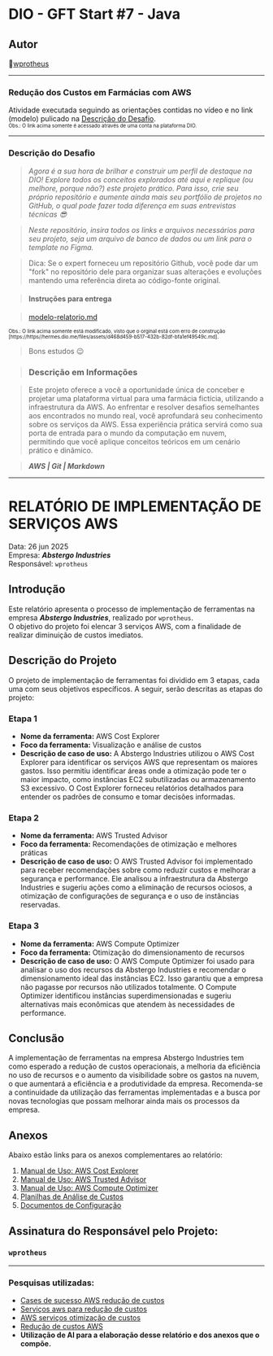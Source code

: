 # DIO - GFT Start #7 - Java

## Autor
🔸[wprotheus](https://github.com/wprotheus)

---

### Redução dos Custos em Farmácias com AWS

Atividade executada seguindo as orientações contidas no vídeo e no link (modelo) pulicado na [Descrição do Desafio](https://web.dio.me/lab/reducao-dos-custos-em-farmacias-com-aws/learning/88422f7a-cd7d-40b7-a2fb-3dc392992f2a).  
<small><sup>Obs.: O link acima somente é acessado através de uma conta na plataforma DIO.</sup></small>

---  

### Descrição do Desafio

> *Agora é a sua hora de brilhar e construir um perfil de destaque na DIO! Explore todos os conceitos explorados até aqui e replique (ou melhore, porque não?) este projeto prático. Para isso, crie seu próprio repositório e aumente ainda mais seu portfólio de projetos no GitHub, o qual pode fazer toda diferença em suas entrevistas técnicas 😎*

> *Neste repositório, insira todos os links e arquivos necessários para seu projeto, seja um arquivo de banco de dados ou um link para o template no Figma.*

> Dica: Se o expert forneceu um repositório Github, você pode dar um "fork" no repositório dele para organizar suas alterações e evoluções mantendo uma referência direta ao código-fonte original.

> #### Instruções para entrega  

> [modelo-relatorio.md](https://hermes.dio.me/files/assets/d468d459-b517-432b-82df-bfa1ef49549c.md)  

<small><sup>Obs.: O link acima somente está modificado, visto que o orginal está com erro de construção [https://https//hermes.dio.me/files/assets/d468d459-b517-432b-82df-bfa1ef49549c.md].</sup></small>

> Bons estudos 😉
 
> ### Descrição em Informações

> Este projeto oferece a você a oportunidade única de conceber e projetar uma plataforma virtual para uma farmácia fictícia, utilizando a infraestrutura da AWS. Ao enfrentar e resolver desafios semelhantes aos encontrados no mundo real, você aprofundará seu conhecimento sobre os serviços da AWS. Essa experiência prática servirá como sua porta de entrada para o mundo da computação em nuvem, permitindo que você aplique conceitos teóricos em um cenário prático e dinâmico.

> ***AWS | Git | Markdown***  

---

# RELATÓRIO DE IMPLEMENTAÇÃO DE SERVIÇOS AWS

Data: 26 jun 2025  
Empresa: ***Abstergo Industries***  
Responsável: `wprotheus`

## Introdução
Este relatório apresenta o processo de implementação de ferramentas na empresa ***Abstergo Industries***, realizado por `wprotheus`.  
O objetivo do projeto foi elencar 3 serviços AWS, com a finalidade de realizar diminuição de custos imediatos.

## Descrição do Projeto
O projeto de implementação de ferramentas foi dividido em 3 etapas, cada uma com seus objetivos específicos. A seguir, serão descritas as etapas do projeto:

### Etapa 1
- **Nome da ferramenta:** AWS Cost Explorer
- **Foco da ferramenta:** Visualização e análise de custos
- **Descrição de caso de uso:** A Abstergo Industries utilizou o AWS Cost Explorer para identificar os serviços AWS que representam os maiores gastos. Isso permitiu identificar áreas onde a otimização pode ter o maior impacto, como instâncias EC2 subutilizadas ou armazenamento S3 excessivo. O Cost Explorer forneceu relatórios detalhados para entender os padrões de consumo e tomar decisões informadas.

### Etapa 2
- **Nome da ferramenta:** AWS Trusted Advisor
- **Foco da ferramenta:** Recomendações de otimização e melhores práticas
- **Descrição de caso de uso:** O AWS Trusted Advisor foi implementado para receber recomendações sobre como reduzir custos e melhorar a segurança e performance. Ele analisou a infraestrutura da Abstergo Industries e sugeriu ações como a eliminação de recursos ociosos, a otimização de configurações de segurança e o uso de instâncias reservadas.

### Etapa 3
- **Nome da ferramenta:** AWS Compute Optimizer
- **Foco da ferramenta:** Otimização do dimensionamento de recursos
- **Descrição de caso de uso:** O AWS Compute Optimizer foi usado para analisar o uso dos recursos da Abstergo Industries e recomendar o dimensionamento ideal das instâncias EC2. Isso garantiu que a empresa não pagasse por recursos não utilizados totalmente. O Compute Optimizer identificou instâncias superdimensionadas e sugeriu alternativas mais econômicas que atendem às necessidades de performance.

## Conclusão

A implementação de ferramentas na empresa Abstergo Industries tem como esperado a redução de custos operacionais, a melhoria da eficiência no uso de recursos e o aumento da visibilidade sobre os gastos na nuvem, o que aumentará a eficiência e a produtividade da empresa. Recomenda-se a continuidade da utilização das ferramentas implementadas e a busca por novas tecnologias que possam melhorar ainda mais os processos da empresa.

## Anexos
Abaixo estão links para os anexos complementares ao relatório:

1. [Manual de Uso: AWS Cost Explorer](./manual-uso-cost-explorer.md)
2. [Manual de Uso: AWS Trusted Advisor](./manual-uso-trusted-advisor.md)
3. [Manual de Uso: AWS Compute Optimizer](./manual-uso-compute-optimizer.md)
4. [Planilhas de Análise de Custos](./planilhas-analise-custos.md)
5. [Documentos de Configuração](./documentos-configuracao.md)


## Assinatura do Responsável pelo Projeto:  

### `wprotheus`

--- 

### Pesquisas utilizadas:

- [Cases de sucesso AWS redução de custos](https://www.google.com/search?q=cases+de+sucesso+AWS+redu%C3%A7%C3%A3o+de+custos)  
- [Serviços aws para redução de custos](https://www.google.com/search?q=servi%C3%A7os+aws+para+redu%C3%A7%C3%A3o+de+custos)  
- [AWS serviços otimização de custos](https://www.google.com/search?q=AWS+servi%C3%A7os+otimiza%C3%A7%C3%A3o+de+custos)
- [Redução de custos AWS](https://www.google.com/search?q=redu%C3%A7%C3%A3o+de+custos+AWS)
- **Utilização de AI para a elaboração desse relatório e dos anexos que o compõe.**
